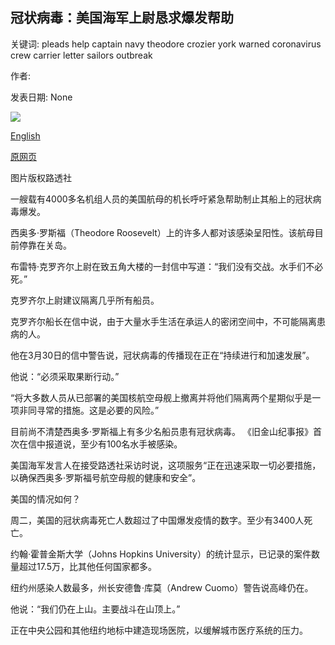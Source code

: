 ## 冠状病毒：美国海军上尉恳求爆发帮助

关键词: pleads help captain navy theodore crozier york warned coronavirus crew carrier letter sailors outbreak

作者: 

发表日期: None

![](https://ichef.bbci.co.uk/news/1024/branded_news/6F0D/production/_111492482_mediaitem111487960.jpg)

[English](Coronavirus%3A%20US%20Navy%20captain%20pleads%20for%20help%20over%20outbreak.md)

[原网页](https://www.bbc.com/news/world-us-canada-52110298)

图片版权路透社

一艘载有4000多名机组人员的美国航母的机长呼吁紧急帮助制止其船上的冠状病毒爆发。

西奥多·罗斯福（Theodore Roosevelt）上的许多人都对该感染呈阳性。该航母目前停靠在关岛。

布雷特·克罗齐尔上尉在致五角大楼的一封信中写道：“我们没有交战。水手们不必死。”

克罗齐尔上尉建议隔离几乎所有船员。

克罗齐尔船长在信中说，由于大量水手生活在承运人的密闭空间中，不可能隔离患病的人。

他在3月30日的信中警告说，冠状病毒的传播现在正在“持续进行和加速发展”。

他说：“必须采取果断行动。”

“将大多数人员从已部署的美国核航空母舰上撤离并将他们隔离两个星期似乎是一项非同寻常的措施。这是必要的风险。”

目前尚不清楚西奥多·罗斯福上有多少名船员患有冠状病毒。 《旧金山纪事报》首次在信中报道说，至少有100名水手被感染。

美国海军发言人在接受路透社采访时说，这项服务“正在迅速采取一切必要措施，以确保西奥多·罗斯福号航空母舰的健康和安全”。

美国的情况如何？

周二，美国的冠状病毒死亡人数超过了中国爆发疫情的数字。至少有3400人死亡。

约翰·霍普金斯大学（Johns Hopkins University）的统计显示，已记录的案件数量超过17.5万，比其他任何国家都多。

纽约州感染人数最多，州长安德鲁·库莫（Andrew Cuomo）警告说高峰仍在。

他说：“我们仍在上山。主要战斗在山顶上。”

正在中央公园和其他纽约地标中建造现场医院，以缓解城市医疗系统的压力。
